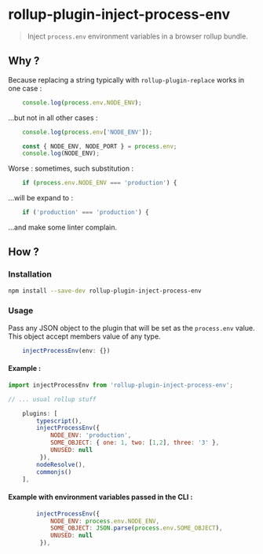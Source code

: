 # rollup-plugin-inject-process-env

> Inject `process.env` environment variables in a browser rollup bundle.

## Why ?

Because replacing a string typically with `rollup-plugin-replace` works in one case :

```js
    console.log(process.env.NODE_ENV);
```

...but not in all other cases :

```js
    console.log(process.env['NODE_ENV']);
```

```js
    const { NODE_ENV, NODE_PORT } = process.env;
    console.log(NODE_ENV);
```

Worse : sometimes, such substitution :

```js
    if (process.env.NODE_ENV === 'production') {
```

...will be expand to :

```js
    if ('production' === 'production') {
```

...and make some linter complain.

## How ?

### Installation

```bash
npm install --save-dev rollup-plugin-inject-process-env
```

### Usage

Pass any JSON object to the plugin that will be set as the `process.env` value. This object accept members value of any type.

```typescript
    injectProcessEnv(env: {})
```

#### Example :

```js
import injectProcessEnv from 'rollup-plugin-inject-process-env';

// ... usual rollup stuff

    plugins: [
        typescript(),
        injectProcessEnv({ 
            NODE_ENV: 'production',
            SOME_OBJECT: { one: 1, two: [1,2], three: '3' },
            UNUSED: null
         }),
		nodeResolve(),
		commonjs()
	],
```

#### Example with environment variables passed in the CLI :

```js
        injectProcessEnv({ 
            NODE_ENV: process.env.NODE_ENV,
            SOME_OBJECT: JSON.parse(process.env.SOME_OBJECT),
            UNUSED: null
         }),
```
